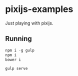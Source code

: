 # pixijs-examples

Just playing with pixijs.

## Running

```js
npm i -g gulp
npm i
bower i

gulp serve
```

